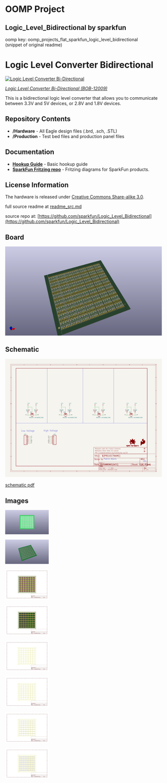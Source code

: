 # OOMP Project  
## Logic_Level_Bidirectional  by sparkfun  
  
oomp key: oomp_projects_flat_sparkfun_logic_level_bidirectional  
(snippet of original readme)  
  
Logic Level Converter Bidirectional  
=========================  
  
[![Logic Level Converter Bi-Directional](https://dlnmh9ip6v2uc.cloudfront.net/images/products/1/2/0/0/9/12009-06_medium.jpg)](https://www.sparkfun.com/products/12009)  
  
[*Logic Level Converter Bi-Directional (BOB-12009)*](https://www.sparkfun.com/products/12009)  
  
This is a bidirectional logic level converter that allows you to communicate between 3.3V and 5V devices, or 2.8V and 1.8V devices.  
  
  
Repository Contents  
-------------------  
* **/Hardware** - All Eagle design files (.brd, .sch, .STL)  
* **/Production** - Test bed files and production panel files  
  
Documentation  
--------------  
* **[Hookup Guide](https://learn.sparkfun.com/tutorials/bi-directional-logic-level-converter-hookup-guide)** - Basic hookup guide  
* **[SparkFun Fritzing repo](https://github.com/sparkfun/Fritzing_Parts)** - Fritzing diagrams for SparkFun products.  
  
License Information  
-------------------  
The hardware is released under [Creative Commons Share-alike 3.0](http://creativecommons.org/licenses/by-sa/3.0/).    
  
  full source readme at [readme_src.md](readme_src.md)  
  
source repo at: [https://github.com/sparkfun/Logic_Level_Bidirectional](https://github.com/sparkfun/Logic_Level_Bidirectional)  
## Board  
  
[![working_3d.png](working_3d_600.png)](working_3d.png)  
## Schematic  
  
[![working_schematic.png](working_schematic_600.png)](working_schematic.png)  
  
[schematic pdf](working_schematic.pdf)  
## Images  
  
[![working_3D_bottom.png](working_3D_bottom_140.png)](working_3D_bottom.png)  
  
[![working_3D_top.png](working_3D_top_140.png)](working_3D_top.png)  
  
[![working_assembly_page_01.png](working_assembly_page_01_140.png)](working_assembly_page_01.png)  
  
[![working_assembly_page_02.png](working_assembly_page_02_140.png)](working_assembly_page_02.png)  
  
[![working_assembly_page_03.png](working_assembly_page_03_140.png)](working_assembly_page_03.png)  
  
[![working_assembly_page_04.png](working_assembly_page_04_140.png)](working_assembly_page_04.png)  
  
[![working_assembly_page_05.png](working_assembly_page_05_140.png)](working_assembly_page_05.png)  
  
[![working_assembly_page_06.png](working_assembly_page_06_140.png)](working_assembly_page_06.png)  
